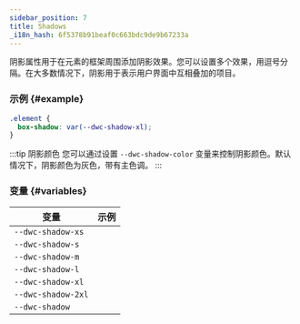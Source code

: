 ```yaml
---
sidebar_position: 7
title: Shadows
_i18n_hash: 6f5378b91beaf0c663bdc9de9b67233a
---
```

阴影属性用于在元素的框架周围添加阴影效果。您可以设置多个效果，用逗号分隔。在大多数情况下，阴影用于表示用户界面中互相叠加的项目。

<Head>
  <style>{`
  table {
    width: 100%;
    display: table;
  }
  `}</style>
</Head>

### 示例 {#example}

```css
.element {
  box-shadow: var(--dwc-shadow-xl);
}
```

:::tip 阴影颜色
您可以通过设置 `--dwc-shadow-color` 变量来控制阴影颜色。默认情况下，阴影颜色为灰色，带有主色调。
:::

### 变量 {#variables}

| **变量**           | **示例**                                |
|--------------------|------------------------------------------|
| `--dwc-shadow-xs`  | <ShadowBox shadow="--dwc-shadow-xs" />  |
| `--dwc-shadow-s`   | <ShadowBox shadow="--dwc-shadow-s" />   |
| `--dwc-shadow-m`   | <ShadowBox shadow="--dwc-shadow-m" />   |
| `--dwc-shadow-l`   | <ShadowBox shadow="--dwc-shadow-l" />   |
| `--dwc-shadow-xl`  | <ShadowBox shadow="--dwc-shadow-xl" />  |
| `--dwc-shadow-2xl` | <ShadowBox shadow="--dwc-shadow-2xl" /> |
| `--dwc-shadow`     | <ShadowBox shadow="--dwc-shadow" />     |
